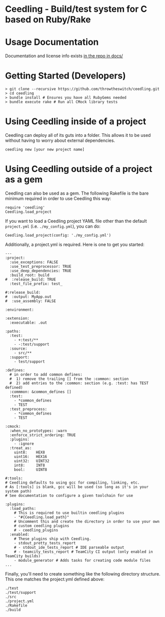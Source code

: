 Ceedling - Build/test system for C based on Ruby/Rake
=====================================================

Usage Documentation
===================

Documentation and license info exists [in the repo in docs/](docs/CeedlingPacket.md)

Getting Started (Developers)
============================

    > git clone --recursive https://github.com/throwtheswitch/ceedling.git
    > cd ceedling
    > bundle install # Ensures you have all RubyGems needed
    > bundle execute rake # Run all CMock library tests

Using Ceedling inside of a project
==================================

Ceedling can deploy all of its guts into a folder. This allows it
to be used without having to worry about external dependencies.

    ceedling new [your new project name]

Using Ceedling outside of a project as a gem
============================================

Ceedling can also be used as a gem. The following Rakefile is the
bare minimum required in order to use Ceedling this way:

    require 'ceedling'
    Ceedling.load_project

If you want to load a Ceedling project YAML file other than the default `project.yml` (i.e. `./my_config.yml`), you can do:

    Ceedling.load_project(config: './my_config.yml')

Additionally, a project.yml is required. Here is one to get you
started:

    ---
    :project:
      :use_exceptions: FALSE
      :use_test_preprocessor: TRUE
      :use_deep_dependencies: TRUE
      :build_root: build
    #  :release_build: TRUE
      :test_file_prefix: test_

    #:release_build:
    #  :output: MyApp.out
    #  :use_assembly: FALSE

    :environment:

    :extension:
      :executable: .out

    :paths:
      :test:
        - +:test/**
        - -:test/support
      :source:
        - src/**
      :support:
        - test/support

    :defines:
      # in order to add common defines:
      #  1) remove the trailing [] from the :common: section
      #  2) add entries to the :common: section (e.g. :test: has TEST defined)
      :commmon: &common_defines []
      :test:
        - *common_defines
        - TEST
      :test_preprocess:
        - *common_defines
        - TEST

    :cmock:
      :when_no_prototypes: :warn
      :enforce_strict_ordering: TRUE
      :plugins:
        - :ignore
      :treat_as:
        uint8:    HEX8
        uint16:   HEX16
        uint32:   UINT32
        int8:     INT8
        bool:     UINT8

    #:tools:
    # Ceedling defaults to using gcc for compiling, linking, etc.
    # As [:tools] is blank, gcc will be used (so long as it's in your system path)
    # See documentation to configure a given toolchain for use

    :plugins:
      :load_paths:
        # This is required to use builtin ceedling plugins
        - "#{Ceedling.load_path}"
        # Uncomment this and create the directory in order to use your own
        # custom ceedling plugins
        # - ceedling_plugins
      :enabled:
        # These plugins ship with Ceedling.
        - stdout_pretty_tests_report
        # - stdout_ide_tests_report # IDE parseable output
        # - teamcity_tests_report # TeamCity CI output (only enabled in TeamCity builds)
        - module_generator # Adds tasks for creating code module files
    ...

Finally, you'll need to create something like the following directory structure. This one matches the project.yml
defined above:

    ./test
    ./test/support
    ./src
    ./project.yml
    ./Rakefile
    ./build
